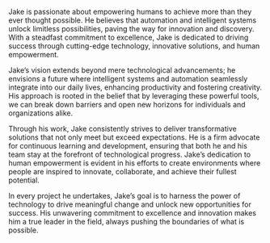 Jake is passionate about empowering humans to achieve more than they ever thought possible. He believes that automation and intelligent systems unlock limitless possibilities, paving the way for innovation and discovery. With a steadfast commitment to excellence, Jake is dedicated to driving success through cutting-edge technology, innovative solutions, and human empowerment.

Jake’s vision extends beyond mere technological advancements; he envisions a future where intelligent systems and automation seamlessly integrate into our daily lives, enhancing productivity and fostering creativity. His approach is rooted in the belief that by leveraging these powerful tools, we can break down barriers and open new horizons for individuals and organizations alike.

Through his work, Jake consistently strives to deliver transformative solutions that not only meet but exceed expectations. He is a firm advocate for continuous learning and development, ensuring that both he and his team stay at the forefront of technological progress. Jake’s dedication to human empowerment is evident in his efforts to create environments where people are inspired to innovate, collaborate, and achieve their fullest potential.

In every project he undertakes, Jake’s goal is to harness the power of technology to drive meaningful change and unlock new opportunities for success. His unwavering commitment to excellence and innovation makes him a true leader in the field, always pushing the boundaries of what is possible.
